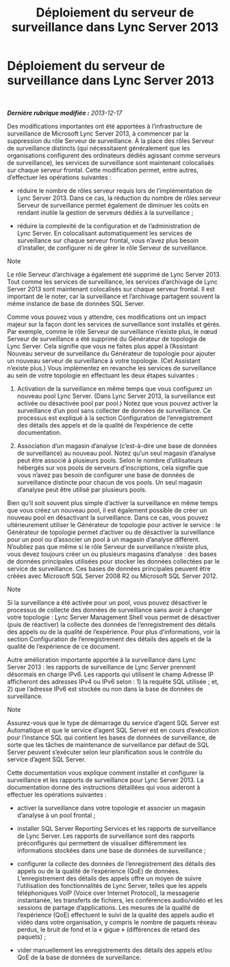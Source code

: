 ﻿---
title: Déploiement du serveur de surveillance dans Lync Server 2013
TOCTitle: Déploiement du serveur de surveillance dans Lync Server 2013
ms:assetid: 117f4a3e-0670-4388-a553-b9854921145f
ms:mtpsurl: https://technet.microsoft.com/fr-fr/library/Gg398199(v=OCS.15)
ms:contentKeyID: 49296295
ms.date: 05/20/2016
mtps_version: v=OCS.15
ms.translationtype: HT
---

# Déploiement du serveur de surveillance dans Lync Server 2013

 

_**Dernière rubrique modifiée :** 2013-12-17_

Des modifications importantes ont été apportées à l’infrastructure de surveillance de Microsoft Lync Server 2013, à commencer par la suppression du rôle Serveur de surveillance. À la place des rôles Serveur de surveillance distincts (qui nécessitaient généralement que les organisations configurent des ordinateurs dédiés agissant comme serveurs de surveillance), les services de surveillance sont maintenant colocalisés sur chaque serveur frontal. Cette modification permet, entre autres, d’effectuer les opérations suivantes :

  - réduire le nombre de rôles serveur requis lors de l’implémentation de Lync Server 2013. Dans ce cas, la réduction du nombre de rôles serveur Serveur de surveillance permet également de diminuer les coûts en rendant inutile la gestion de serveurs dédiés à la surveillance ;

  - réduire la complexité de la configuration et de l’administration de Lync Server. En colocalisant automatiquement les services de surveillance sur chaque serveur frontal, vous n’avez plus besoin d’installer, de configurer ni de gérer le rôle Serveur de surveillance.

> [!note]  
> Le rôle Serveur d’archivage a également été supprimé de Lync Server 2013. Tout comme les services de surveillance, les services d’archivage de Lync Server 2013 sont maintenant colocalisés sur chaque serveur frontal. Il est important de le noter, car la surveillance et l’archivage partagent souvent la même instance de base de données SQL Server.

Comme vous pouvez vous y attendre, ces modifications ont un impact majeur sur la façon dont les services de surveillance sont installés et gérés. Par exemple, comme le rôle Serveur de surveillance n’existe plus, le nœud Serveur de surveillance a été supprimé du Générateur de topologie de Lync Server. Cela signifie que vous ne faites plus appel à l’Assistant Nouveau serveur de surveillance du Générateur de topologie pour ajouter un nouveau serveur de surveillance à votre topologie. (Cet Assistant n’existe plus.) Vous implémentez en revanche les services de surveillance au sein de votre topologie en effectuant les deux étapes suivantes :

1.  Activation de la surveillance en même temps que vous configurez un nouveau pool Lync Server. (Dans Lync Server 2013, la surveillance est activée ou désactivée pool par pool.) Notez que vous pouvez activer la surveillance d’un pool sans collecter de données de surveillance. Ce processus est expliqué à la section Configuration de l’enregistrement des détails des appels et de la qualité de l’expérience de cette documentation.

2.  Association d’un magasin d’analyse (c’est-à-dire une base de données de surveillance) au nouveau pool. Notez qu’un seul magasin d’analyse peut être associé à plusieurs pools. Selon le nombre d’utilisateurs hébergés sur vos pools de serveurs d’inscriptions, cela signifie que vous n’avez pas besoin de configurer une base de données de surveillance distincte pour chacun de vos pools. Un seul magasin d’analyse peut être utilisé par plusieurs pools.

Bien qu’il soit souvent plus simple d’activer la surveillance en même temps que vous créez un nouveau pool, il est également possible de créer un nouveau pool en désactivant la surveillance. Dans ce cas, vous pouvez ultérieurement utiliser le Générateur de topologie pour activer le service : le Générateur de topologie permet d’activer ou de désactiver la surveillance pour un pool ou d’associer un pool à un magasin d’analyse différent. N’oubliez pas que même si le rôle Serveur de surveillance n’existe plus, vous devez toujours créer un ou plusieurs magasins d’analyse : des bases de données principales utilisées pour stocker les données collectées par le service de surveillance. Ces bases de données principales peuvent être créées avec Microsoft SQL Server 2008 R2 ou Microsoft SQL Server 2012.

> [!note]  
> Si la surveillance a été activée pour un pool, vous pouvez désactiver le processus de collecte des données de surveillance sans avoir à changer votre topologie : Lync Server Management Shell vous permet de désactiver (puis de réactiver) la collecte des données de l’enregistrement des détails des appels ou de la qualité de l’expérience. Pour plus d’informations, voir la section Configuration de l’enregistrement des détails des appels et de la qualité de l’expérience de ce document.

Autre amélioration importante apportée à la surveillance dans Lync Server 2013 : les rapports de surveillance de Lync Server prennent désormais en charge IPv6. Les rapports qui utilisent le champ Adresse IP afficheront des adresses IPv4 ou IPv6 selon : 1) la requête SQL utilisée ; et, 2) que l’adresse IPv6 est stockée ou non dans la base de données de surveillance.

> [!note]  
> Assurez-vous que le type de démarrage du service d’agent SQL Server est Automatique et que le service d’agent SQL Server est en cours d’exécution pour l’instance SQL qui contient les bases de données de surveillance, de sorte que les tâches de maintenance de surveillance par défaut de SQL Server peuvent s’exécuter selon leur planification sous le contrôle du service d’agent SQL Server.

Cette documentation vous explique comment installer et configurer la surveillance et les rapports de surveillance pour Lync Server 2013. La documentation donne des instructions détaillées qui vous aideront à effectuer les opérations suivantes :

  - activer la surveillance dans votre topologie et associer un magasin d’analyse à un pool frontal ;

  - installer SQL Server Reporting Services et les rapports de surveillance de Lync Server. Les rapports de surveillance sont des rapports préconfigurés qui permettent de visualiser différemment les informations stockées dans une base de données de surveillance ;

  - configurer la collecte des données de l’enregistrement des détails des appels ou de la qualité de l’expérience (QoE) de données. L’enregistrement des détails des appels offre un moyen de suivre l’utilisation des fonctionnalités de Lync Server, telles que les appels téléphoniques VoIP (Voice over Internet Protocol), la messagerie instantanée, les transferts de fichiers, les conférences audio/vidéo et les sessions de partage d’applications. Les mesures de la qualité de l’expérience (QoE) effectuent le suivi de la qualité des appels audio et vidéo dans votre organisation, y compris le nombre de paquets réseau perdus, le bruit de fond et la « gigue » (différences de retard des paquets) ;

  - vider manuellement les enregistrements des détails des appels et/ou QoE de la base de données de surveillance.

